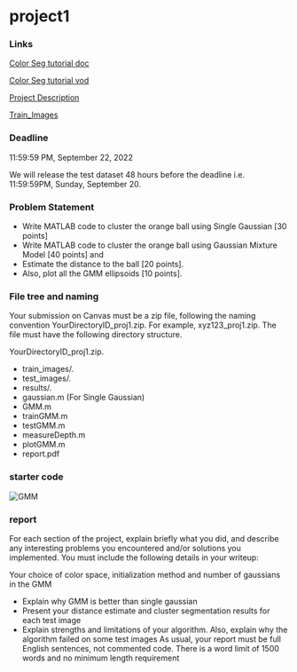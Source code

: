 # project1

### Links
[Color Seg tutorial doc](https://umd.zoom.us/j/95317373459?pwd=Ynp0aStLaURGNjBobGd5SVZwQTlsdz09)

[Color Seg tutorial vod](https://www.youtube.com/watch?v=D5AcaFMY_BI&feature=youtu.be&t=5)

[Project Description](https://cmsc426.github.io/2020/proj/p1/)

[Train_Images](https://drive.google.com/file/d/17XiM86JqHqko4JC00-E4w4sPKnzh2iMz/view?usp=sharing)

### Deadline
11:59:59 PM, September 22, 2022 

We will release the test dataset 48 hours before the deadline i.e. 11:59:59PM, Sunday, September 20.

### Problem Statement
- Write MATLAB code to cluster the orange ball using Single Gaussian [30 points]
- Write MATLAB code to cluster the orange ball using Gaussian Mixture Model [40 points] and 
- Estimate the distance to the ball [20 points]. 
- Also, plot all the GMM ellipsoids [10 points].

### File tree and naming
Your submission on Canvas must be a zip file, following the naming convention YourDirectoryID_proj1.zip. For example, xyz123_proj1.zip. The file must have the following directory structure.

YourDirectoryID_proj1.zip.

- train_images/.
- test_images/.
- results/.
- gaussian.m (For Single Gaussian)
- GMM.m
- trainGMM.m
- testGMM.m
- measureDepth.m
- plotGMM.m
- report.pdf

### starter code
![GMM](https://cmsc426.github.io/assets/proj1/proj1_image.PNG)

### report
For each section of the project, explain briefly what you did, and describe any interesting problems you encountered and/or solutions you implemented. You must include the following details in your writeup:

Your choice of color space, initialization method and number of gaussians in the GMM
- Explain why GMM is better than single gaussian
- Present your distance estimate and cluster segmentation results for each test image
- Explain strengths and limitations of your algorithm. Also, explain why the algorithm failed on some test images
As usual, your report must be full English sentences, not commented code. There is a word limit of 1500 words and no minimum length requirement